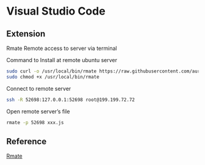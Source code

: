 # Visual Studio Code

## Extension
  Rmate
  Remote access to server via terminal

  Command to Install at remote ubuntu server
  ```bash
  sudo curl -o /usr/local/bin/rmate https://raw.githubusercontent.com/aurora/rmate/master/rmate
  sudo chmod +x /usr/local/bin/rmate
  ```

  Connect to remote server
  ```bash
  ssh -R 52698:127.0.0.1:52698 root@199.199.72.72
  ```

  Open remote server’s file
  ```bash
  rmate -p 52698 xxx.js
  ```

## Reference
[Rmate](https://medium.com/@prtdomingo/editing-files-in-your-linux-virtual-machine-made-a-lot-easier-with-remote-vscode-6bb98d0639a4)
